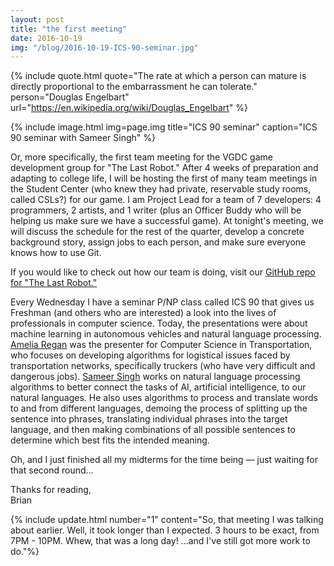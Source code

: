 ```yaml
---
layout: post
title: "the first meeting"
date: 2016-10-19
img: "/blog/2016-10-19-ICS-90-seminar.jpg"
---
```


{% include quote.html
    quote="The rate at which a person can mature is directly proportional to the embarrassment he can tolerate."
    person="Douglas Engelbart"
    url="https://en.wikipedia.org/wiki/Douglas_Engelbart" %}

{% include image.html
    img=page.img
    title="ICS 90 seminar"
    caption="ICS 90 seminar with Sameer Singh" %}

Or, more specifically, the first team meeting for the VGDC game development group for "The Last Robot." After 4 weeks of preparation and adapting to college life, I will be hosting the first of many team meetings in the Student Center (who knew they had private, reservable study rooms, called CSLs?) for our game. I am Project Lead for a team of 7 developers: 4 programmers, 2 artists, and 1 writer (plus an Officer Buddy who will be helping us make sure we have a successful game). At tonight's meeting, we will discuss the schedule for the rest of the quarter, develop a concrete background story, assign jobs to each person, and make sure everyone knows how to use Git.

If you would like to check out how our team is doing, visit our [GitHub repo for "The Last Robot."](https://github.com/BTx123/VGDC_TheLastRobot)

Every Wednesday I have a seminar P/NP class called ICS 90 that gives us Freshman (and others who are interested) a look into the lives of professionals in computer science. Today, the presentations were about machine learning in autonomous vehicles and natural language processing. [Amelia Regan](http://faculty.sites.uci.edu/aregan/) was the presenter for Computer Science in Transportation, who focuses on developing algorithms for logistical issues faced by transportation networks, specifically truckers (who have very difficult and dangerous jobs). [Sameer Singh](http://sameersingh.org) works on natural language processing algorithms to better connect the tasks of AI, artificial intelligence, to our natural languages. He also uses algorithms to process and translate words to and from different languages, demoing the process of splitting up the sentence into phrases, translating individual phrases into the target language, and then making combinations of all possible sentences to determine which best fits the intended meaning.

Oh, and I just finished all my midterms for the time being &mdash; just waiting for that second round...

Thanks for reading,<br>
Brian

{% include update.html
    number="1"
    content="So, that meeting I was talking about earlier. Well, it took longer than I expected. 3 hours to be exact, from 7PM - 10PM. Whew, that was a long day! ...and I've still got more work to do."%}

